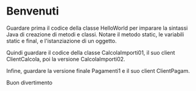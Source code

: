 # Benvenuti

Guardare prima il codice della classe HelloWorld per imparare la sintassi Java di creazione di metodi e classi. 
Notare il metodo static, le variabili static e final, e l'istanziazione di un oggetto.

Quindi guardare il codice della classe CalcolaImporti01, il suo client ClientCalcola, poi la versione CalcolaImporti02. 

Infine, guardare la versione finale Pagamenti1 e il suo client ClientPagam.

Buon divertimento
